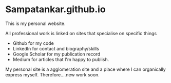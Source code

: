 # Sampatankar.github.io

This is my personal website.

All professional work is linked on sites that specialise on specific things
- Github for my code
- LinkedIn for contact and biography/skills
- Google Scholar for my publication record
- Medium for articles that I'm happy to publish.

My personal site is a agglomeration site and a place where I can organically express myself.  Therefore....new work soon.
